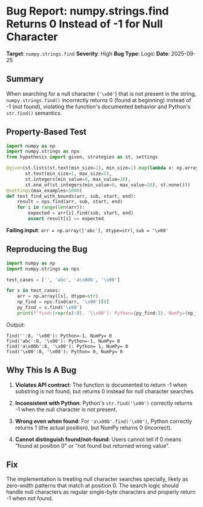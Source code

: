 # Bug Report: numpy.strings.find Returns 0 Instead of -1 for Null Character

**Target**: `numpy.strings.find`
**Severity**: High
**Bug Type**: Logic
**Date**: 2025-09-25

## Summary

When searching for a null character (`'\x00'`) that is not present in the string, `numpy.strings.find()` incorrectly returns 0 (found at beginning) instead of -1 (not found), violating the function's documented behavior and Python's `str.find()` semantics.

## Property-Based Test

```python
import numpy as np
import numpy.strings as nps
from hypothesis import given, strategies as st, settings

@given(st.lists(st.text(min_size=1), min_size=1).map(lambda x: np.array(x, dtype=str)),
       st.text(min_size=1, max_size=5),
       st.integers(min_value=0, max_value=20),
       st.one_of(st.integers(min_value=0, max_value=20), st.none()))
@settings(max_examples=1000)
def test_find_with_bounds(arr, sub, start, end):
    result = nps.find(arr, sub, start, end)
    for i in range(len(arr)):
        expected = arr[i].find(sub, start, end)
        assert result[i] == expected
```

**Failing input**: `arr = np.array(['abc'], dtype=str)`, `sub = '\x00'`

## Reproducing the Bug

```python
import numpy as np
import numpy.strings as nps

test_cases = ['', 'abc', 'a\x00b', '\x00']

for s in test_cases:
    arr = np.array([s], dtype=str)
    np_find = nps.find(arr, '\x00')[0]
    py_find = s.find('\x00')
    print(f"find({repr(s):8}, '\\x00'): Python={py_find:2}, NumPy={np_find:2}")
```

Output:
```
find('':8, '\x00'): Python=-1, NumPy= 0
find('abc':8, '\x00'): Python=-1, NumPy= 0
find('a\x00b':8, '\x00'): Python= 1, NumPy= 0
find('\x00':8, '\x00'): Python= 0, NumPy= 0
```

## Why This Is A Bug

1. **Violates API contract**: The function is documented to return -1 when substring is not found, but returns 0 instead for null character searches.

2. **Inconsistent with Python**: Python's `str.find('\x00')` correctly returns -1 when the null character is not present.

3. **Wrong even when found**: For `'a\x00b'.find('\x00')`, Python correctly returns 1 (the actual position), but NumPy returns 0 (incorrect).

4. **Cannot distinguish found/not-found**: Users cannot tell if 0 means "found at position 0" or "not found but returned wrong value".

## Fix

The implementation is treating null character searches specially, likely as zero-width patterns that match at position 0. The search logic should handle null characters as regular single-byte characters and properly return -1 when not found.